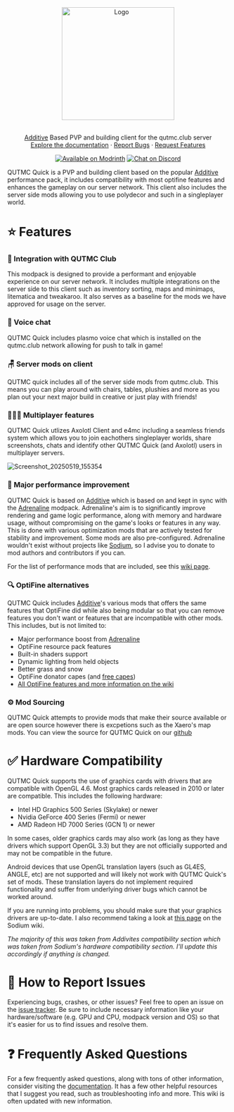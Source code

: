 <div align="center">
  <a href="https://github.com/QUT-MC-Club/qmc-quick">
    <img src="https://github.com/user-attachments/assets/4adbc522-9f9c-4596-bc3f-87905ad41c5b" alt="Logo" height="256">
  </a>
  <br />
  <br />
  <p align="center">
    <a href="https://modrinth.com/modpack/additive">Additive</a> Based PVP and building client for the qutmc.club server
    <br />
    <a href="https://qutmc.club/start/introduction/">Explore the documentation</a>
    ·
    <a href="https://github.com/QUT-MC-Club/qmc-quick/issues">Report Bugs</a>
    ·
    <a href="https://github.com/QUT-MC-Club/qmc-quick/issues">Request Features</a>
  </p>
  <a href="https://modrinth.com/modpack/qutmc-quick"><img src="https://cdn.jsdelivr.net/npm/@intergrav/devins-badges@3/assets/compact-minimal/available/modrinth_vector.svg" alt="Available on Modrinth"></a>
  <a href="https://discord.gg/YXYtac2y2D"><img src="https://cdn.jsdelivr.net/npm/@intergrav/devins-badges@3/assets/compact-minimal/social/discord-singular_vector.svg" alt="Chat on Discord"></a>
</div>

QUTMC Quick is a PVP and building client based on the popular [Additive](https://modrinth.com/modpack/additive) performance pack, it includes compatibility with most optifine features and enhances the gameplay on our server network. This client also includes the server side mods allowing you to use polydecor and such in a singleplayer world.

# ⭐ Features

### 🔗 Integration with QUTMC Club
This modpack is designed to provide a performant and enjoyable experience on our server network. It includes multiple integrations on the server side to this client such as inventory sorting, maps and minimaps, litematica and tweakaroo. It also serves as a baseline for the mods we have approved for usage on the server.

### 🎤 Voice chat
QUTMC Quick includes plasmo voice chat which is installed on the qutmc.club network allowing for push to talk in game!

### 🪑 Server mods on client
QUTMC quick includes all of the server side mods from qutmc.club. This means you can play around with chairs, tables, plushies and more as you plan out your next major build in creative or just play with friends!

### 🧑‍🤝‍🧑 Multiplayer features
QUTMC Quick utlizes Axolotl Client and e4mc including a seamless friends system which allows you to join eachothers singleplayer worlds, share screenshots, chats and identify other QUTMC Quick (and Axolotl) users in multiplayer servers.

![Screenshot_20250519_155354](https://github.com/user-attachments/assets/2b190f27-920e-44c3-9d76-e55160a7f433)

### 🚀 Major performance improvement

QUTMC Quick is based on [Additive](https://modrinth.com/modpack/additive) which is based on and kept in sync with the [Adrenaline](https://modrinth.com/modpack/adrenaline) modpack. Adrenaline's aim is to significantly improve rendering and game logic performance, along with memory and hardware usage, without compromising on the game's looks or features in any way. This is done with various optimization mods that are actively tested for stability and improvement. Some mods are also pre-configured. Adrenaline wouldn't exist without projects like [Sodium](https://modrinth.com/mod/sodium), so I advise you to donate to mod authors and contributors if you can.

For the list of performance mods that are included, see this [wiki page](https://github.com/skywardmc/adrenaline/wiki/Performance-features).

### 🔍 OptiFine alternatives

QUTMC Quick includes [Additive](https://modrinth.com/modpack/additive)'s various mods that offers the same features that OptiFine did while also being modular so that you can remove features you don't want or features that are incompatible with other mods. This includes, but is not limited to:

- Major performance boost from [Adrenaline](https://modrinth.com/modpack/adrenaline)
- OptiFine resource pack features
- Built-in shaders support
- Dynamic lighting from held objects
- Better grass and snow
- OptiFine donator capes (and [free capes](https://github.com/skywardmc/additive/wiki/Supporter-cape))
- [All OptiFine features and more information on the wiki](https://github.com/skywardmc/additive/wiki/Give-up-OptiFine)

### ⚙️ Mod Sourcing
QUTMC Quick attempts to provide mods that make their source available or are open source however there is excpetions such as the Xaero's map mods. You can view the source for QUTMC Quick on our [github](https://github.com/QUT-MC-Club/qmc-quick)

# ✅ Hardware Compatibility

QUTMC Quick supports the use of graphics cards with drivers that are compatible with OpenGL 4.6. Most graphics cards released in 2010 or later are compatible. This includes the following hardware:

- Intel HD Graphics 500 Series (Skylake) or newer
- Nvidia GeForce 400 Series (Fermi) or newer
- AMD Radeon HD 7000 Series (GCN 1) or newer

In some cases, older graphics cards may also work (as long as they have drivers which support OpenGL 3.3) but they are not officially supported and may not be compatible in the future.

Android devices that use OpenGL translation layers (such as GL4ES, ANGLE, etc) are not supported and will likely not work with QUTMC Quick's set of mods. These translation layers do not implement required functionality and suffer from underlying driver bugs which cannot be worked around.

If you are running into problems, you should make sure that your graphics drivers are up-to-date. I also recommend taking a look at [this page](https://github.com/CaffeineMC/sodium-fabric/wiki/Driver-Compatibility) on the Sodium wiki.

*The majority of this was taken from Addivites compatibility section which was taken from Sodium's hardware compatibility section. I'll update this accordingly if anything is changed.*

# 🐛 How to Report Issues

Experiencing bugs, crashes, or other issues? Feel free to open an issue on the [issue tracker](https://github.com/QUT-MC-Club/qmc-quick/issues). Be sure to include necessary information like your hardware/software (e.g. GPU and CPU, modpack version and OS) so that it's easier for us to find issues and resolve them.

# ❓ Frequently Asked Questions

For a few frequently asked questions, along with tons of other information, consider visiting the [documentation](https://qutmc.club/start/introduction/). It has a few other helpful resources that I suggest you read, such as troubleshooting info and more. This wiki is often updated with new information.

